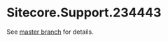 # Sitecore.Support.234443

See [master branch](https://github.com/sitecoresupport/Sitecore.Support.234443) for details.